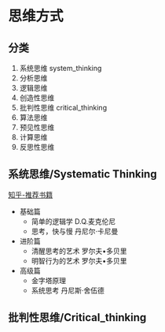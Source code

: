 # 思维方式

## 分类

1. 系统思维 system_thinking
1. 分析思维
1. 逻辑思维
1. 创造性思维
1. 批判性思维 critical_thinking
1. 算法思维
1. 预见性思维
1. 计算思维
1. 反思性思维


## 系统思维/Systematic Thinking

[知乎-推荐书籍](https://zhuanlan.zhihu.com/p/640672250)
- 基础篇
    - 简单的逻辑学 D.Q.麦克伦尼
    - 思考，快与慢  丹尼尔·卡尼曼
- 进阶篇
    - 清醒思考的艺术    罗尔夫•多贝里
    - 明智行为的艺术    罗尔夫•多贝里
- 高级篇    
    - 金字塔原理
    - 系统思考 丹尼斯·舍伍德


## 批判性思维/Critical_thinking


